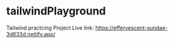 # tailwindPlayground

Tailwind practcing Project
Live link: https://effervescent-sundae-3d633d.netlify.app/
